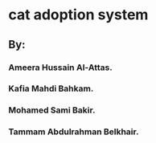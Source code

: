 # cat adoption system

## By:
### Ameera Hussain Al-Attas.
### Kafia Mahdi Bahkam.
### Mohamed Sami Bakir.
### Tammam Abdulrahman Belkhair.
